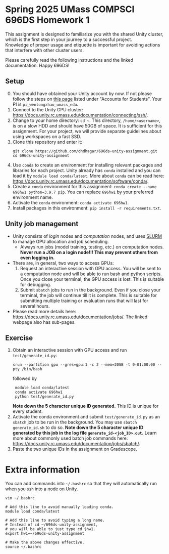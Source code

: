# Spring 2025 UMass COMPSCI 696DS Homework 1
This assignment is designed to familiarize you with the shared Unity cluster, which is the first step in your journey to a successful project.  
Knowledge of proper usage and etiquette is important for avoiding actions that interfere with other cluster users.

Please carefully read the following instructions and the linked documentation. Happy 696DS!

## Setup
0. You should have obtained your Unity account by now. If not please follow the steps on [this page](https://docs.unity.rc.umass.edu/documentation/getting-access/) listed under "Accounts for Students". Your PI is `pi_wenlongzhao_umass_edu`. 
1. Connect to the Unity GPU cluster: https://docs.unity.rc.umass.edu/documentation/connecting/ssh/.
2. Change to your home directory: `cd ~`. 
This directory, `/home/<username>`, is on a slow HDD and should have 50GB of space. 
It is sufficient for this assignment. 
For your project, we will provide separate guidelines about using workspaces on a fast SSD.
3. Clone this repository and enter it:
    ```
    git clone https://github.com/dhdhagar/696ds-unity-assignment.git
    cd 696ds-unity-assignment
    ```
4. Use `conda` to create an environment for installing relevant packages and libraries for each project. 
Unity already has `conda` installed and you can load it by `module load conda/latest`. 
    More about `conda` can be read here: https://docs.unity.rc.umass.edu/documentation/software/conda/.
5. Create a `conda` environment for this assignment: 
`conda create --name 696hw1 python=3.9.7 pip`. 
You can replace `696hw1` by your preferred environment name.
6. Activate the `conda` environment: `conda activate 696hw1`.
7. Install packages in this environment: `pip install -r requirements.txt`.

## Unity job management
- Unity consists of *login* nodes and *computation* nodes, and uses [SLURM](https://slurm.schedmd.com/documentation.html) to manage GPU allocation and job scheduling. 
  - Always run jobs (model training, testing, etc.) on computation nodes. 
  **Never run a JOB on a login node!!! This may prevent others from even logging in.**
- There are, in general, two ways to access GPUs: 
  1. Request an interactive session with GPU access. 
  You will be sent to a computation node and will be able to run bash and python scripts. 
  Once you close your terminal, the GPU access is lost. This is suitable for debugging. 
  2. Submit `sbatch` jobs to run in the background.
  Even if you close your terminal, the job will continue till it is complete. 
  This is suitable for submitting multiple training or evaluation runs that will last for several hours.
- Please read more details here: https://docs.unity.rc.umass.edu/documentation/jobs/. 
The linked webpage also has sub-pages.

## Exercise
1. Obtain an interactive session with GPU access and run `test/generate_id.py`:
    ```
    srun --partition gpu --gres=gpu:1 -c 2 --mem=20GB -t 0-01:00:00 --pty /bin/bash
    ```
    followed by
   ```
    module load conda/latest
    conda activate 696hw1
    python test/generate_id.py
    ``` 
    **Note down the 5 character unique ID generated.** This ID is unique for every student.
2. Activate the conda environment and submit `test/generate_id.py` as an `sbatch` job to be run in the background. You may use `sbatch generate_id.sh` to do so. 
**Note down the 5 character unique ID generated by this job in the log file `generate_id-<job_ID>.out`.** Learn more about commonly used batch job commands here: https://docs.unity.rc.umass.edu/documentation/jobs/sbatch/.
3. Paste the two unique IDs in the assignment on Gradescope.

# Extra information
You can add commands into `~/.bashrc` so that they will automatically run when you `ssh` into a node on Unity.  
```
vim ~/.bashrc

# Add this line to avoid manually loading conda.
module load conda/latest

# Add this line to avoid typing a long name.
# Instead of cd ~/696ds-unity-assignment, 
# you will be able to just type cd $hw1.
export hw1=~/696ds-unity-assignment

# Make the above changes effective.
source ~/.bashrc
```
